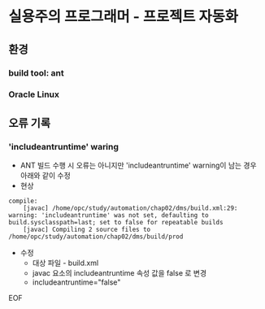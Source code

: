 # 실용주의 프로그래머 - 프로젝트 자동화

## 환경
### build tool: ant
### Oracle Linux

## 오류 기록
### 'includeantruntime' waring
* ANT 빌드 수행 시 오류는 아니지만 'includeantruntime' warning이 남는 경우 아래와 같이 수정
* 현상
```
compile:
    [javac] /home/opc/study/automation/chap02/dms/build.xml:29: warning: 'includeantruntime' was not set, defaulting to build.sysclasspath=last; set to false for repeatable builds
    [javac] Compiling 2 source files to /home/opc/study/automation/chap02/dms/build/prod
```
* 수정
  * 대상 파일 - build.xml
  * javac 요소의 includeantruntime 속성 값을 false 로 변경
  * includeantruntime="false"








EOF

